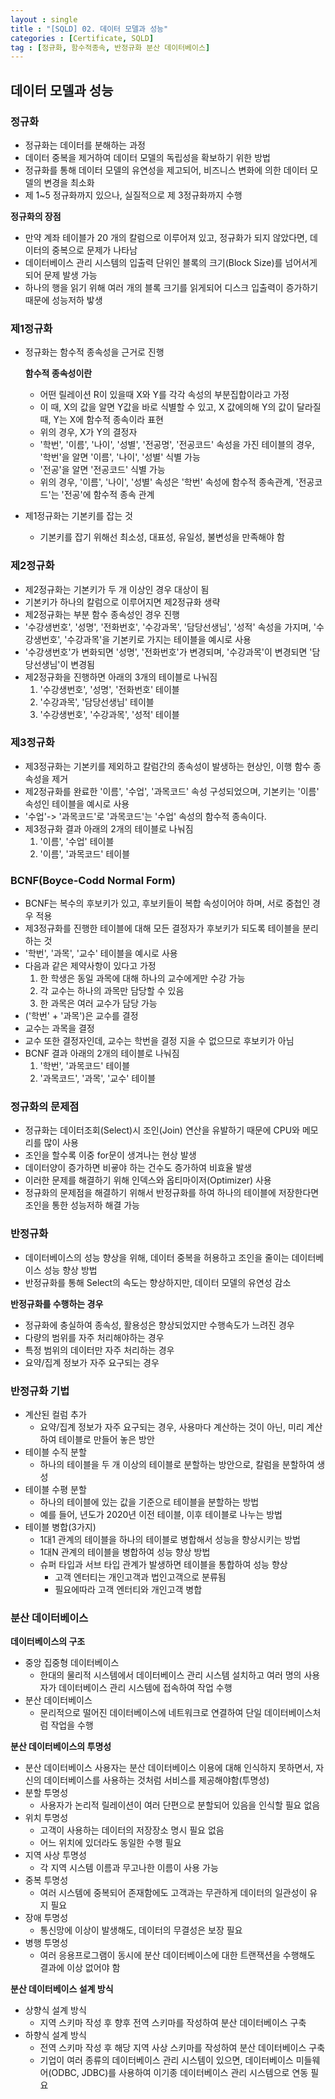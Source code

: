```yaml
---
layout : single
title : "[SQLD] 02. 데이터 모델과 성능"
categories : [Certificate, SQLD]
tag : [정규화, 함수적종속, 반정규화 분산 데이터베이스]
---
```


## 데이터 모델과 성능
### 정규화
* 정규화는 데이터를 분해하는 과정
* 데이터 중복을 제거하여 데이터 모델의 독립성을 확보하기 위한 방법
* 정규화를 통해 데이터 모델의 유연성을 제고되어, 비즈니스 변화에 의한 데이터 모델의 변경을 최소화 
* 제 1~5 정규화까지 있으나, 실질적으로 제 3정규화까지 수행

__정규화의 장점__
* 만약 계좌 테이블가 20 개의 칼럼으로 이루어져 있고, 정규화가 되지 않았다면, 데이터의 중복으로 문제가 나타남
* 데이터베이스 관리 시스템의 입출력 단위인 블록의 크기(Block Size)를 넘어서게 되어 문제 발생 가능
* 하나의 행을 읽기 위해 여러 개의 블록 크기를 읽게되어 디스크 입출력이 증가하기 때문에 성능저하 밯생

### 제1정규화
* 정규화는 함수적 종속성을 근거로 진행
    
    __함수적 종속성이란__
    * 어떤 릴레이션 R이 있을때 X와 Y를 각각 속성의 부분집합이라고 가정 
    * 이 때, X의 값을 알면 Y값을 바로 식별할 수 있고, X 값에의해 Y의 값이 달라질 때, Y는 X에 함수적 종속이라 표현
    * 위의 경우, X가 Y의 결정자
    * '학번', '이름', '나이', '성별', '전공명', '전공코드' 속성을 가진 테이블의 경우, '학번'을 알면 '이름', '나이', '성별' 식별 가능
    * '전공'을 알면 '전공코드' 식별 가능
    * 위의 경우, '이름', '나이', '성별' 속성은 '학번' 속성에 함수적 종속관계, '전공코드'는 '전공'에 함수적 종속 관계
* 제1정규화는 기본키를 잡는 것
    * 기본키를 잡기 위해선 최소성, 대표성, 유일성, 불변성을 만족해야 함
    
### 제2정규화
* 제2정규화는 기본키가 두 개 이상인 경우 대상이 됨
* 기본키가 하나의 칼럼으로 이루어지면 제2정규화 생략
* 제2정규화는 부분 함수 종속성인 경우 진행
* '수강생번호', '성명', '전화번호', '수강과목', '담당선생님', '성적' 속성을 가지며, '수강생번호', '수강과목'을 기본키로 가지는 테이블을 예시로 사용
* '수강생번호'가 변화되면 '성명', '전화번호'가 변경되며, '수강과목'이 변경되면 '담당선생님'이 변경됨
* 제2정규화을 진행하면 아래의 3개의 테이블로 나눠짐
    1. '수강생번호', '성명', '전화번호' 테이블
    2. '수강과목', '담당선생님' 테이블
    3. '수강생번호', '수강과목', '성적' 테이블

### 제3정규화
* 제3정규화는 기본키를 제외하고 칼럼간의 종속성이 발생하는 현상인, 이행 함수 종속성을 제거
* 제2정규화를 완료한 '이름', '수업', '과목코드' 속성 구성되었으며, 기본키는 '이름' 속성인 테이블을 예시로 사용
* '수업'-> '과목코드'로 '과목코드'는 '수업' 속성의 함수적 종속이다.
* 제3정규화 결과 아래의 2개의 테이블로 나눠짐
    1. '이름', '수업' 테이블
    2. '이름', '과목코드' 테이블

### BCNF(Boyce-Codd Normal Form)
* BCNF는 복수의 후보키가 있고, 후보키들이 복합 속성이어야 하며, 서로 중첩인 경우 적용
* 제3정규화를 진행한 테이블에 대해 모든 결정자가 후보키가 되도록 테이블을 분리하는 것
* '학번', '과목', '교수' 테이블을 예시로 사용
* 다음과 같은 제약사항이 있다고 가정
    1. 한 학생은 동일 과목에 대해 하나의 교수에게만 수강 가능
    2. 각 교수는 하나의 과목만 담당할 수 있음
    3. 한 과목은 여러 교수가 담당 가능
* ('학번' + '과목')은 교수를 결정
* 교수는 과목을 결정
* 교수 또한 결정자인데, 교수는 학번을 결정 지을 수 없으므로 후보키가 아님
* BCNF 결과 아래의 2개의 테이블로 나눠짐
    1. '학번', '과목코드' 테이블
    2. '과목코드', '과목', '교수' 테이블

### 정규화의 문제점
* 정규화는 데이터조회(Select)시 조인(Join) 연산을 유발하기 때문에 CPU와 메모리를 많이 사용
* 조인을 할수록 이중 for문이 생겨나는 현상 발생
* 데이터양이 증가하면 비굫야 하는 건수도 증가하여 비효율 발생
* 이러한 문제를 해결하기 위해 인덱스와 옵티마이저(Optimizer) 사용
* 정규화의 문제점을 해결하기 위해서 반정규화를 하여 하나의 테이블에 저장한다면 조인을 통한 성능저하 해결 가능

### 반정규화
* 데이터베이스의 성능 향상을 위해, 데이터 중복을 허용하고 조인을 줄이는 데이터베이스 성능 향상 방법
* 반정규화를 통해 Select의 속도는 향상하지만, 데이터 모델의 유연성 감소

__반정규화를 수행하는 경우__
* 정규화에 충실하여 종속성, 활용성은 향상되었지만 수행속도가 느려진 경우
* 다량의 범위를 자주 처리해야하는 경우
* 특정 범위의 데이터만 자주 처리하는 경우
* 요약/집계 정보가 자주 요구되는 경우

### 반정규화 기법
* 계산된 컬럼 추가
    * 요약/집계 정보가 자주 요구되는 경우, 사용마다 계산하는 것이 아닌, 미리 계산하여 테이블로 만들어 놓은 방안
* 테이블 수직 분할
    * 하나의 테이블을 두 개 이상의 테이블로 분할하는 방안으로, 칼럼을 분할하여 생성
* 테이블 수평 분할  
    * 하나의 테이블에 있는 값을 기준으로 테이블을 분할하는 방법
    * 예를 들어, 년도가 2020년 이전 테이블, 이후 테이블로 나누는 방법
* 테이블 병합(3가지)
    * 1대1 관계의 테이블을 하나의 테이블로 병합해서 성능을 향상시키는 방법
    * 1대N 관계의 테이블을 병합하여 성능 향상 방법
    * 슈퍼 타입과 서브 타입 관계가 발생하면 테이블을 통합하여 성능 향상
        * 고객 엔터티는 개인고객과 법인고객으로 분류됨
        * 필요에따라 고객 엔터티와 개인고객 병합

### 분산 데이터베이스
__데이터베이스의 구조__
* 중앙 집중형 데이터베이스
    * 한대의 물리적 시스템에서 데이터베이스 관리 시스템 설치하고 여러 명의 사용자가 데이터베이스 관리 시스템에 접속하여 작업 수행
* 분산 데이터베이스
    * 문리적으로 떨어진 데이터베이스에 네트워크로 연결하여 단일 데이터베이스처럼 작업을 수행

__분산 데이터베이스의 투명성__
* 분산 데이터베이스 사용자는 분산 데이터베이스 이용에 대해 인식하지 못하면서, 자신의 데이터베이스를 사용하는 것처럼 서비스를 제공해야함(투명성)
* 분할 투명성
    * 사용자가 논리적 릴레이션이 여러 단편으로 분할되어 있음을 인식할 필요 없음
* 위치 투명성
    * 고객이 사용하는 데이터의 저장장소 명시 필요 없음
    * 어느 위치에 있더라도 동일한 수행 필요
* 지역 사상 투명성
    * 각 지역 시스템 이름과 무고나한 이름이 사용 가능
* 중복 투명성
    * 여러 시스템에 중복되어 존재함에도 고객과는 무관하게 데이터의 일관성이 유지 필요
* 장애 투명성
    * 통신망에 이상이 발생해도, 데이터의 무결성은 보장 필요
* 병행 투명성
    * 여러 응용프로그램이 동시에 분산 데이터베이스에 대한 트랜잭션을 수행해도 결과에 이상 없어야 함

__분산 데이터베이스 설계 방식__
* 상향식 설계 방식
    * 지역 스키마 작성 후 향후 전역 스키마를 작성하여 분산 데이터베이스 구축
* 하향식 설계 방식
    * 전역 스키마 작성 후 해당 지역 사상 스키마를 작성하여 분산 데이터베이스 구축
    * 기업이 여러 종류의 데이터베이스 관리 시스템이 있으면, 데이터베이스 미들웨어(ODBC, JDBC)를 사용하여 이기종 데이터베이스 관리 시스템으로 연동 필요